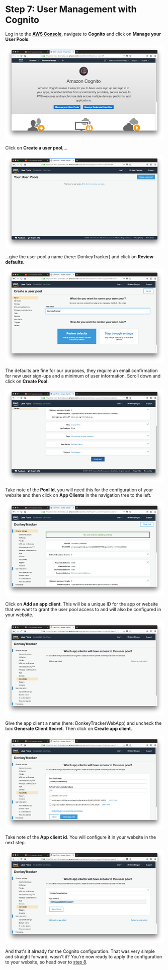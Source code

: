 # Step 7: User Management with Cognito

Log in to the **[AWS Console](https://console.aws.amazon.com)**, navigate to **Cognito** and click on **Manage your User Pools**.

![01](./images/01.jpg)

Click on **Create a user pool**,...

![02](./images/02.jpg)

...give the user pool a name (here: DonkeyTracker) and click on **Review defaults**.

![03](./images/03.jpg)

The defaults are fine for our purposes, they require an email confirmation for new user sign-ups and a minimum of user information. Scroll down and click on **Create Pool**.

![04](./images/04.jpg)

Take note of the **Pool Id**, you will need this for the configuration of your website and then click on **App Clients** in the navigation tree to the left.

![05](./images/05.jpg)

Click on **Add an app client**. This will be a unique ID for the app or website that we want to grant the user pool access to and will also be configured in your website.

![06](./images/06.jpg)

Give the app client a name (here: DonkeyTrackerWebApp) and uncheck the box **Generate Client Secret**. Then click on **Create app client**.

![07](./images/07.jpg)

Take note of the **App client id**. You will configure it in your website in the next step.

![08](./images/08.jpg)

And that's it already for the Cognito configuration. That was very simple and straight forward, wasn't it? You're now ready to apply the configuration to your website, so head over to [step 8](../Step-08).